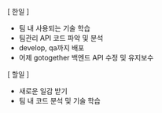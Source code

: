 [ 한일 ]
* 팀 내 사용되는 기술 학습
* 팀관리 API 코드 파악 및 분석
*  develop, qa까지 배포
* 어제 gotogether 백엔드 API 수정 및 유지보수 

[ 할일 ]
* 새로운 일감 받기
* 팀 내 코드 분석 및 기술 학습

